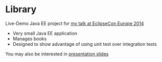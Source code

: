 Library
=======

Live-Demo Java EE project for [my talk at EclipseCon Europe 2014](https://www.eclipsecon.org/europe2014/session/write-cool-scalable-enterprise-application-tests-xtend-embedded-dsls)

* Very small Java EE application
* Manages books
* Designed to show advantage of using unit test over integration tests

You may also be interested in [presentation slides]( https://github.com/borisbrodski/Talk_2014_10_EclipseCon_Library/raw/master/Talk_2014_10-ECE-Write-cool-scalable-enterprise-application-tests-(FINAL).pdf)
